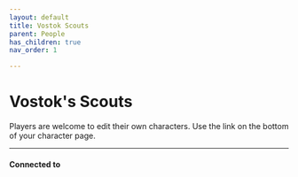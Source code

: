```yaml
---
layout: default
title: Vostok Scouts
parent: People
has_children: true
nav_order: 1

---
```


# Vostok's Scouts

Players are welcome to edit their own characters.
Use the link on the bottom of your character page.

---
#### Connected to

<!-- QueryToSerialize: LIST without ID "["+ title + "](https://terra-campaigns.github.io/"+ regexreplace(file.path, ".md", "") + ")" + ", from " + regexreplace(file.folder, "degenesis/", "") FROM ([[]]) OR outgoing([[]]) WHERE file.name != this.file.name AND file.name != "directory" AND file.name != "campaigns" SORT file.folder DESC -->
